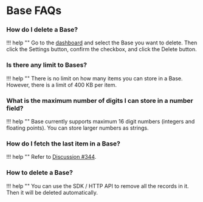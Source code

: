 # Base FAQs

### How do I delete a Base?
!!! help ""
    Go to the [dashboard](https://web.deta.sh) and select the Base you want to delete.
    Then click the Settings button, confirm the checkbox, and click the Delete button.

### Is there any limit to Bases?
!!! help ""
    There is no limit on how many items you can store in a Base. However, there is a limit of 400 KB per item.

### What is the maximum number of digits I can store in a number field?
!!! help ""
    Base currently supports maximum 16 digit numbers (integers and floating points). You can store larger numbers as strings.

### How do I fetch the last item in a Base?
!!! help ""
    Refer to [Discussion #344](https://github.com/orgs/deta/discussions/344).

### How to delete a Base?
!!! help ""
    You can use the SDK / HTTP API to remove all the records in it. Then it will be deleted automatically.